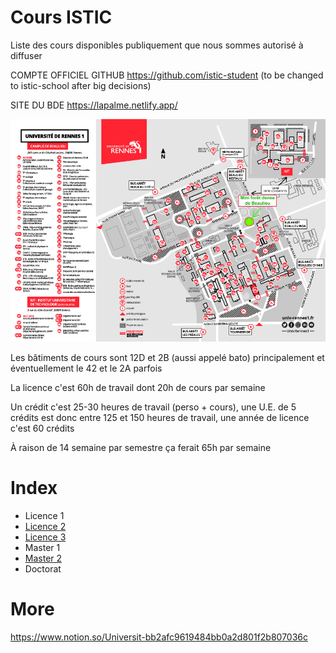 # Cours ISTIC

Liste des cours disponibles publiquement que nous sommes autorisé à diffuser

COMPTE OFFICIEL GITHUB https://github.com/istic-student (to be changed to istic-school after big decisions) 

SITE DU BDE https://lapalme.netlify.app/

![map](map.png)

Les bâtiments de cours sont 12D et 2B (aussi appelé bato) principalement et éventuellement le 42 et le 2A parfois

La licence c'est 60h de travail dont 20h de cours par semaine

Un crédit c'est 25-30 heures de travail (perso + cours), une U.E. de 5 crédits est donc entre 125 et 150 heures de travail, une année de licence c'est 60 crédits

À raison de 14 semaine par semestre ça ferait 65h par semaine

# Index

- Licence 1
- [Licence 2](L2.md)
- [Licence 3](L3.md)
- Master 1
- [Master 2](M2.md)
- Doctorat

# More

https://www.notion.so/Universit-bb2afc9619484bb0a2d801f2b807036c
